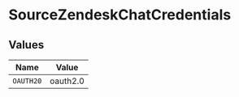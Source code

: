# SourceZendeskChatCredentials


## Values

| Name      | Value     |
| --------- | --------- |
| `OAUTH20` | oauth2.0  |